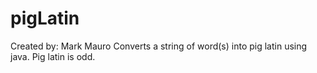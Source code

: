 # pigLatin
Created by: Mark Mauro
Converts a string of word(s) into pig latin using java.
Pig latin is odd.
